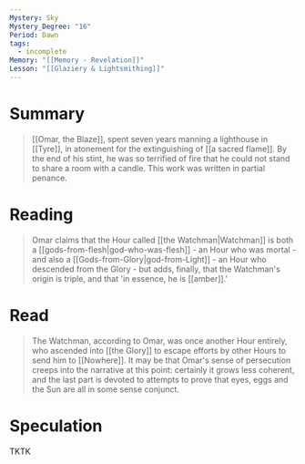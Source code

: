 ```yaml
---
Mystery: Sky
Mystery_Degree: "16"
Period: Dawn
tags:
  - incomplete
Memory: "[[Memory - Revelation]]"
Lesson: "[[Glaziery & Lightsmithing]]"
---
```

# Summary
> [[Omar, the Blaze]], spent seven years manning a lighthouse in [[Tyre]], in atonement for the extinguishing of [[a sacred flame]]. By the end of his stint, he was so terrified of fire that he could not stand to share a room with a candle. This work was written in partial penance.
# Reading
> Omar claims that the Hour called [[the Watchman|Watchman]] is both a [[gods-from-flesh|god-who-was-flesh]] - an Hour who was mortal - and also a [[Gods-from-Glory|god-from-Light]] - an Hour who descended from the Glory - but adds, finally, that the Watchman's origin is triple, and that 'in essence, he is [[amber]].'
# Read
> The Watchman, according to Omar, was once another Hour entirely, who ascended into [[the Glory]] to escape efforts by other Hours to send him to [[Nowhere]]. It may be that Omar's sense of persecution creeps into the narrative at this point: certainly it grows less coherent, and the last part is devoted to attempts to prove that eyes, eggs and the Sun are all in some sense conjunct.
# Speculation
TKTK